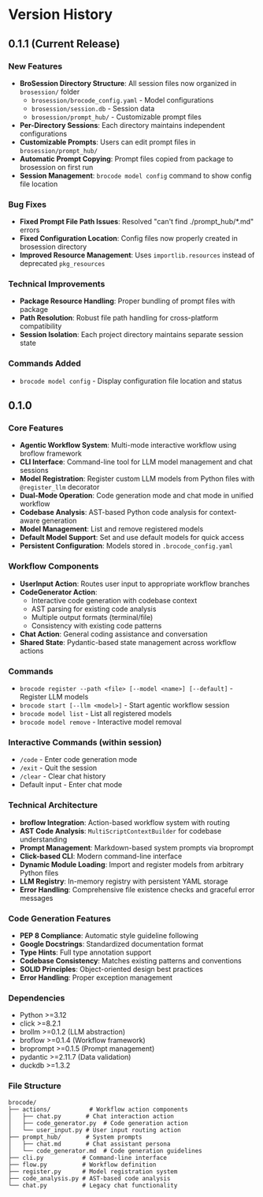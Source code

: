 # Version History

## 0.1.1 (Current Release)

### New Features
- **BroSession Directory Structure**: All session files now organized in `brosession/` folder
  - `brosession/brocode_config.yaml` - Model configurations
  - `brosession/session.db` - Session data
  - `brosession/prompt_hub/` - Customizable prompt files
- **Per-Directory Sessions**: Each directory maintains independent configurations
- **Customizable Prompts**: Users can edit prompt files in `brosession/prompt_hub/`
- **Automatic Prompt Copying**: Prompt files copied from package to brosession on first run
- **Session Management**: `brocode model config` command to show config file location

### Bug Fixes
- **Fixed Prompt File Path Issues**: Resolved "can't find ./prompt_hub/*.md" errors
- **Fixed Configuration Location**: Config files now properly created in brosession directory
- **Improved Resource Management**: Uses `importlib.resources` instead of deprecated `pkg_resources`

### Technical Improvements
- **Package Resource Handling**: Proper bundling of prompt files with package
- **Path Resolution**: Robust file path handling for cross-platform compatibility
- **Session Isolation**: Each project directory maintains separate session state

### Commands Added
- `brocode model config` - Display configuration file location and status

## 0.1.0

### Core Features
- **Agentic Workflow System**: Multi-mode interactive workflow using broflow framework
- **CLI Interface**: Command-line tool for LLM model management and chat sessions
- **Model Registration**: Register custom LLM models from Python files with `@register_llm` decorator
- **Dual-Mode Operation**: Code generation mode and chat mode in unified workflow
- **Codebase Analysis**: AST-based Python code analysis for context-aware generation
- **Model Management**: List and remove registered models
- **Default Model Support**: Set and use default models for quick access
- **Persistent Configuration**: Models stored in `.brocode_config.yaml`

### Workflow Components
- **UserInput Action**: Routes user input to appropriate workflow branches
- **CodeGenerator Action**: 
  - Interactive code generation with codebase context
  - AST parsing for existing code analysis
  - Multiple output formats (terminal/file)
  - Consistency with existing code patterns
- **Chat Action**: General coding assistance and conversation
- **Shared State**: Pydantic-based state management across workflow actions

### Commands
- `brocode register --path <file> [--model <name>] [--default]` - Register LLM models
- `brocode start [--llm <model>]` - Start agentic workflow session
- `brocode model list` - List all registered models
- `brocode model remove` - Interactive model removal

### Interactive Commands (within session)
- `/code` - Enter code generation mode
- `/exit` - Quit the session
- `/clear` - Clear chat history
- Default input - Enter chat mode

### Technical Architecture
- **broflow Integration**: Action-based workflow system with routing
- **AST Code Analysis**: `MultiScriptContextBuilder` for codebase understanding
- **Prompt Management**: Markdown-based system prompts via broprompt
- **Click-based CLI**: Modern command-line interface
- **Dynamic Module Loading**: Import and register models from arbitrary Python files
- **LLM Registry**: In-memory registry with persistent YAML storage
- **Error Handling**: Comprehensive file existence checks and graceful error messages

### Code Generation Features
- **PEP 8 Compliance**: Automatic style guideline following
- **Google Docstrings**: Standardized documentation format
- **Type Hints**: Full type annotation support
- **Codebase Consistency**: Matches existing patterns and conventions
- **SOLID Principles**: Object-oriented design best practices
- **Error Handling**: Proper exception management

### Dependencies
- Python >=3.12
- click >=8.2.1  
- brollm >=0.1.2 (LLM abstraction)
- broflow >=0.1.4 (Workflow framework)
- broprompt >=0.1.5 (Prompt management)
- pydantic >=2.11.7 (Data validation)
- duckdb >=1.3.2

### File Structure
```
brocode/
├── actions/           # Workflow action components
│   ├── chat.py       # Chat interaction action
│   ├── code_generator.py  # Code generation action
│   └── user_input.py # User input routing action
├── prompt_hub/       # System prompts
│   ├── chat.md       # Chat assistant persona
│   └── code_generator.md  # Code generation guidelines
├── cli.py           # Command-line interface
├── flow.py          # Workflow definition
├── register.py      # Model registration system
├── code_analysis.py # AST-based code analysis
└── chat.py          # Legacy chat functionality
```